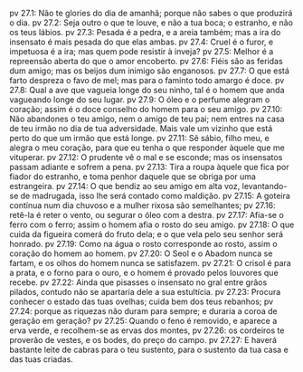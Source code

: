 pv 27.1: Não te glories do dia de amanhã; porque não sabes o que produzirá o dia.
pv 27.2: Seja outro o que te louve, e não a tua boca; o estranho, e não os teus lábios.
pv 27.3: Pesada é a pedra, e a areia também; mas a ira do insensato é mais pesada do que elas ambas.
pv 27.4: Cruel é o furor, e impetuosa é a ira; mas quem pode resistir à inveja?
pv 27.5: Melhor é a repreensão aberta do que o amor encoberto.
pv 27.6: Fiéis são as feridas dum amigo; mas os beijos dum inimigo são enganosos.
pv 27.7: O que está farto despreza o favo de mel; mas para o faminto todo amargo é doce.
pv 27.8: Qual a ave que vagueia longe do seu ninho, tal é o homem que anda vagueando longe do seu lugar.
pv 27.9: O óleo e o perfume alegram o coração; assim é o doce conselho do homem para o seu amigo.
pv 27.10: Não abandones o teu amigo, nem o amigo de teu pai; nem entres na casa de teu irmão no dia de tua adversidade. Mais vale um vizinho que está perto do que um irmão que está longe.
pv 27.11: Sê sábio, filho meu, e alegra o meu coração, para que eu tenha o que responder àquele que me vituperar.
pv 27.12: O prudente vê o mal e se esconde; mas os insensatos passam adiante e sofrem a pena.
pv 27.13: Tira a roupa àquele que fica por fiador do estranho, e toma penhor daquele que se obriga por uma estrangeira.
pv 27.14: O que bendiz ao seu amigo em alta voz, levantando-se de madrugada, isso lhe será contado como maldição.
pv 27.15: A goteira contínua num dia chuvoso e a mulher rixosa são semelhantes;
pv 27.16: retê-la é reter o vento, ou segurar o óleo com a destra.
pv 27.17: Afia-se o ferro com o ferro; assim o homem afia o rosto do seu amigo.
pv 27.18: O que cuida da figueira comerá do fruto dela; e o que vela pelo seu senhor será honrado.
pv 27.19: Como na água o rosto corresponde ao rosto, assim o coração do homem ao homem.
pv 27.20: O Seol e o Abadom nunca se fartam, e os olhos do homem nunca se satisfazem.
pv 27.21: O crisol é para a prata, e o forno para o ouro, e o homem é provado pelos louvores que recebe.
pv 27.22: Ainda que pisasses o insensato no gral entre grãos pilados, contudo não se apartaria dele a sua estultícia.
pv 27.23: Procura conhecer o estado das tuas ovelhas; cuida bem dos teus rebanhos;
pv 27.24: porque as riquezas não duram para sempre; e duraria a coroa de geração em geração?
pv 27.25: Quando o feno é removido, e aparece a erva verde, e recolhem-se as ervas dos montes,
pv 27.26: os cordeiros te proverão de vestes, e os bodes, do preço do campo.
pv 27.27: E haverá bastante leite de cabras para o teu sustento, para o sustento da tua casa e das tuas criadas.
